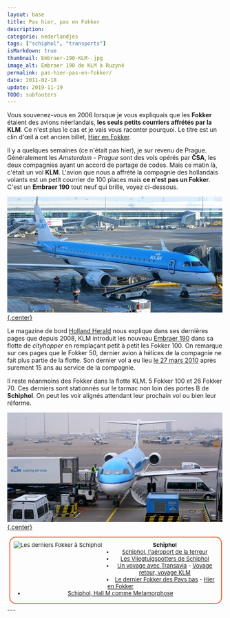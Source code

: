 ```yaml
---
layout: base
title: Pas hier, pas en Fokker
description: 
categorie: nederlandjes
tags: ["schiphol", "transports"]
isMarkdown: true
thumbnail: Embraer-190-KLM-.jpg
image_alt: Embraer 190 de KLM à Ruzyně
permalink: pas-hier-pas-en-fokker/
date: 2011-02-18
update: 2019-11-19
TODO: subfooters
---
```




Vous souvenez-vous en 2006 lorsque je vous expliquais que les **Fokker** étaient des avions néerlandais, **les seuls petits courriers affrétés par la KLM**. Ce n'est plus le cas et je vais vous raconter pourquoi. Le titre est un clin d'œil à cet ancien billet, [Hier en Fokker](/hier-en-fokker).

Il y a quelques semaines (ce n'était pas hier), je sur revenu de Prague. Généralement les *Amsterdam - Prague* sont des vols opérés par **ČSA**, les deux compagnies ayant un accord de partage de codes. Mais ce matin là, c'était un vol **KLM**. L'avion que nous a affrété la compagnie des hollandais volants est un petit courrier de 100 places mais **ce n'est pas un Fokker**. C'est un **Embraer 190** tout neuf qui brille, voyez ci-dessous.

[![Embraer 190 de KLM à Ruzyně](Embraer-190-KLM-.jpg){.center}](http://commons.wikimedia.org/wiki/File:Embraer-190-KLM.jpg)

Le magazine de bord [Holland Herald](http://holland-herald.com/) nous explique dans ses dernières pages que depuis 2008, KLM introduit les nouveau [Embraer 190](http://fr.wikipedia.org/wiki/Embraer_190) dans sa flotte de *cityhopper* en remplaçant petit à petit les Fokker 100. On remarque sur ces pages que le Fokker 50, dernier avion à hélices de la compagnie ne fait plus partie de la flotte. Son dernier vol a eu lieu [le 27 mars 2010](http://www.nu.nl/economie/2213942/klm-neemt-afscheid-van-fokker-50.html) après surement 15 ans au service de la compagnie. 

Il reste néanmoins des Fokker dans la flotte KLM. 5 Fokker 100 et 26 Fokker 70. Ces derniers sont stationnés sur le tarmac non loin des portes B de **Schiphol**. On peut les voir alignés attendant leur prochain vol ou bien leur réforme.

[![Fokker 70 de KLM à Schiphol](Foker-70-KLM-Schiphol-.jpg){.center}](http://commons.wikimedia.org/wiki/File:Foker-70-KLM-Schiphol.jpg)


<!-- HTML -->
<div style="border:2px solid #FF5521; border-radius:15px; text-align:center; font-size:small; padding:2px 8px; margin:5px; min-height:92px;">
<img src="/public/images/photos/2013/.fokker-derniers_s.jpg" alt="Les derniers Fokker à Schiphol" style="float:left; margin:0.5em 2em 1em 0; height:80px; width:auto;">
<div style="margin:3px; text-align:center;">
<h4 style="margin:0.5em 0 0 0;">Schiphol</h4>
<ul style="margin:0 0 1em">
<li><a href="/schiphol-l-aeroport-de-la-terreur">Schiphol, l'aéroport de la terreur</a>
<li><a href="/vliegtuigspotters">Les Vliegtuigspotters de Schiphol</a>
<li><a href="/un-voyage-avec-transavia">Un voyage avec Transavia</a> - <a href="/voyage-klm-retour">Voyage retour, voyage KLM</a>
<li><a href="Dernier-Fokker/">Le dernier Fokker des Pays bas</a> - <a href="/hier-en-fokker">Hier en Fokker</a>
<li><a href="/schiphol-hall-M-metamorphose">Schiphol, Hall M comme Metamorphose</a>
</ul>
</div>
</div>
<!-- / HTML -->
---